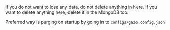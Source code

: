 If you do not want to lose any data, do not delete anything in here.
If you want to delete anything here, delete it in the MongoDB too.

Preferred way is purging on startup by going in to `configs/gazo.config.json`